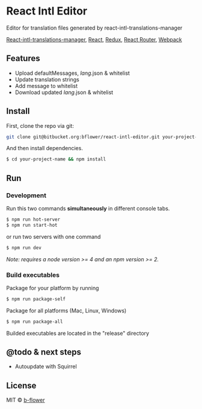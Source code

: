 # React Intl Editor

Editor for translation files generated by react-intl-translations-manager

[React-intl-translations-manager](https://github.com/GertjanReynaert/react-intl-translations-manager),
[React](https://facebook.github.io/react/), [Redux](https://github.com/reactjs/redux),
[React Router](https://github.com/reactjs/react-router), [Webpack](http://webpack.github.io/docs/)

## Features

  - Upload defaultMessages, _lang_.json & whitelist
  - Update translation strings
  - Add message to whitelist
  - Download updated _lang_.json & whitelist

## Install

First, clone the repo via git:

```bash
git clone git@bitbucket.org:bflower/react-intl-editor.git your-project-name
```

And then install dependencies.

```bash
$ cd your-project-name && npm install
```


## Run

### Development

Run this two commands __simultaneously__ in different console tabs.

```bash
$ npm run hot-server
$ npm run start-hot
```

or run two servers with one command

```bash
$ npm run dev
```

*Note: requires a node version >= 4 and an npm version >= 2.*

### Build executables

Package for your platform by running

```bash
$ npm run package-self
```

Package for all platforms (Mac, Linux, Windows)

```bash
$ npm run package-all
```

Builded executables are located in the "release" directory


## @todo & next steps

  - Autoupdate with Squirrel

## License
MIT © [b-flower](http://www.b-flower.com)
